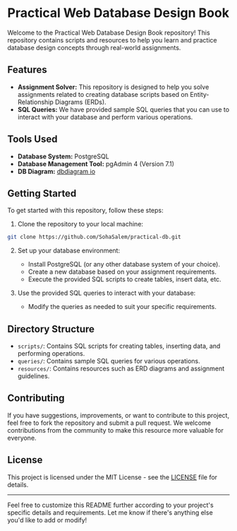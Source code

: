 # Practical Web Database Design Book

Welcome to the Practical Web Database Design Book repository! This repository contains scripts and resources to help you learn and practice database design concepts through real-world assignments.

## Features

- **Assignment Solver:** This repository is designed to help you solve assignments related to creating database scripts based on Entity-Relationship Diagrams (ERDs).
- **SQL Queries:** We have provided sample SQL queries that you can use to interact with your database and perform various operations.

## Tools Used

- **Database System:** PostgreSQL
- **Database Management Tool:** pgAdmin 4 (Version 7.1)
- **DB Diagram:** <a href="https://dbdiagram.io/">dbdiagram io</a>

## Getting Started

To get started with this repository, follow these steps:

1. Clone the repository to your local machine:

```bash
git clone https://github.com/SohaSalem/practical-db.git
```

2. Set up your database environment:
   - Install PostgreSQL (or any other database system of your choice).
   - Create a new database based on your assignment requirements.
   - Execute the provided SQL scripts to create tables, insert data, etc.

3. Use the provided SQL queries to interact with your database:
   - Modify the queries as needed to suit your specific requirements.

## Directory Structure

- `scripts/`: Contains SQL scripts for creating tables, inserting data, and performing operations.
- `queries/`: Contains sample SQL queries for various operations.
- `resources/`: Contains resources such as ERD diagrams and assignment guidelines.

## Contributing

If you have suggestions, improvements, or want to contribute to this project, feel free to fork the repository and submit a pull request. We welcome contributions from the community to make this resource more valuable for everyone.

## License

This project is licensed under the MIT License - see the [LICENSE](LICENSE) file for details.

---

Feel free to customize this README further according to your project's specific details and requirements. Let me know if there's anything else you'd like to add or modify!